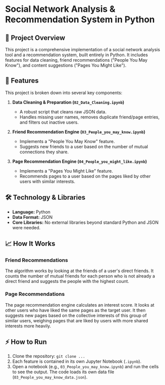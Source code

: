 # Social Network Analysis & Recommendation System in Python

## 📖 Project Overview
This project is a comprehensive implementation of a social network analysis tool and a recommendation system, built entirely in Python. It includes features for data cleaning, friend recommendations ("People You May Know"), and content suggestions ("Pages You Might Like").

## 🚀 Features
This project is broken down into several key components:

1.  **Data Cleaning & Preparation (`02_Data_Cleaning.ipynb`)**
    * A robust script that cleans raw JSON data.
    * Handles missing user names, removes duplicate friend/page entries, and filters out inactive users.

2.  **Friend Recommendation Engine (`03_People_you_may_know.ipynb`)**
    * Implements a "People You May Know" feature.
    * Suggests new friends to a user based on the number of mutual connections they share.

3.  **Page Recommendation Engine (`04_People_you_might_like.ipynb`)**
    * Implements a "Pages You Might Like" feature.
    * Recommends pages to a user based on the pages liked by other users with similar interests.

## 🛠️ Technology & Libraries
* **Language:** Python
* **Data Format:** JSON
* **Core Libraries:** No external libraries beyond standard Python and JSON were needed.

## 📈 How It Works

### Friend Recommendations
The algorithm works by looking at the friends of a user's direct friends. It counts the number of mutual friends for each person who is not already a direct friend and suggests the people with the highest count.

### Page Recommendations
The page recommendation engine calculates an interest score. It looks at other users who have liked the same pages as the target user. It then suggests new pages based on the collective interests of this group of similar users, weighing pages that are liked by users with more shared interests more heavily.

## ⚡ How to Run
1.  Clone the repository: `git clone ...`
2.  Each feature is contained in its own Jupyter Notebook (`.ipynb`).
3.  Open a notebook (e.g., `03_People_you_may_know.ipynb`) and run the cells to see the output. The code loads its own data file (`03_People_you_may_know_data.json`).
